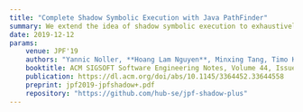```yaml
---
title: "Complete Shadow Symbolic Execution with Java PathFinder"
summary: We extend the idea of shadow symbolic execution to exhaustively search for test inputs that show divergent behavior between program versions (regression testing).
date: 2019-12-12
params:
    venue: JPF'19
    authors: "Yannic Noller, **Hoang Lam Nguyen**, Minxing Tang, Timo Kehrer, Lars Grunske"
    booktitle: ACM SIGSOFT Software Engineering Notes, Volume 44, Issue 4.
    publication: https://dl.acm.org/doi/abs/10.1145/3364452.33644558
    preprint: jpf2019-jpfshadow+.pdf
    repository: "https://github.com/hub-se/jpf-shadow-plus"
---
```

